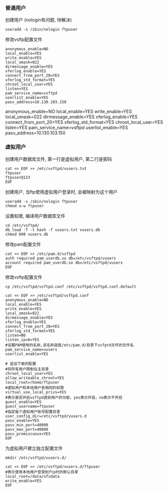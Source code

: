 ### 普通用户

创建用户 (nologin有问题, 待解决)

```shell
useradd -s /sbin/nologin ftpuser
```

修改vsftp配置文件

```shell
anonymous_enable=NO
local_enable=YES
write_enable=YES
local_umask=022
dirmessage_enable=YES
xferlog_enable=YES
connect_from_port_20=YES
xferlog_std_format=YES
chroot_local_user=YES
listen=YES
pam_service_name=vsftpd
userlist_enable=YES
pasv_address=10.130.103.150
```

  anonymous_enable=NO  local_enable=YES  write_enable=YES  local_umask=022  dirmessage_enable=YES  xferlog_enable=YES  connect_from_port_20=YES  xferlog_std_format=YES  chroot_local_user=YES  listen=YES  pam_service_name=vsftpd  userlist_enable=YES  pasv_address=10.130.103.150  

### 虚拟用户

创建用户数据库文件, 第一行是虚拟用户, 第二行是密码

```shell
cat << EOF >> /etc/vsftpd/vusers.txt
ftpuser
ftpuser@123
EOF
```

创建用户, 当ftp使用虚拟用户登录时, 会被映射为这个用户

```shell
useradd -s /sbin/nologin ftpuser
chmod u-w ftpuser
```

设置权限, 编译用户数据库文件

```shell
cd /etc/vsftpd/
db_load -T -t hash -f vusers.txt vusers.db
chmod 600 vusers.db
```

修改pam配置文件

```shell
cat << EOF >> /etc/pam.d/vsftpd
auth required pam_userdb.so db=/etc/vsftpd/vusers
account required pam_userdb.so db=/etc/vsftpd/vusers
EOF
```

修改vsftp配置文件

```shell
cp /etc/vsftpd/vsftpd.conf /etc/vsftpd/vsftpd.conf.default

cat << EOF >> /etc/vsftpd/vsftpd.conf
anonymous_enable=NO
local_enable=YES
write_enable=YES
local_umask=022
dirmessage_enable=YES
xferlog_enable=YES
connect_from_port_20=YES
xferlog_std_format=YES
listen=NO
listen_ipv6=YES
#设置PAM使用的名称,该名称就是/etc/pam.d/目录下vsfptd文件的文件名
pam_service_name=vusers
userlist_enable=YES

# 追加下面的配置
#将所有用户限制在主目录
chroot_local_user=YES
allow_writeable_chroot=YES
local_root=/home/ftpuser
#虚拟用户和本地用户有相同的权限
virtual_use_local_privs=YES
#表示是否开启vsftpd虚拟用户的功能，yes表示开启，no表示不开启
guest_enable=YES
guest_username=ftpuser
#指定每个虚拟用户账号配置目录
user_config_dir=/etc/vsftpd/vusers.d
pasv_enable=YES
pasv_min_port=40000
pasv_max_port=40080
pasv_promiscuous=YES
EOF
```

为虚拟用户建立独立配置文件

```shell
mkdir /etc/vsftpd/vusers.d/

cat << EOF >> /etc/vsftpd/vusers.d/ftpuser
#表示使用本地用户登录到ftp时的默认目录
local_root=/data/nfsdata
write_enable=YES
EOF
```

